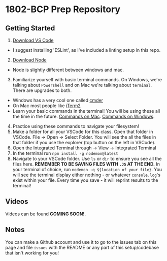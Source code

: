 # 1802-BCP Prep Repository

## Getting Started

1. [Download VS Code](https://code.visualstudio.com/download)
  - I suggest installing 'ESLint', as I've included a linting setup in this repo.
2. [Download Node](https://nodejs.org/en/download/)
  - Node is slightly different between windows and mac.
3. Familiarize yourself with basic terminal commands. On Windows, we're talking about `Powershell` and on Mac we're talking about `terminal`. There are upgrades to both.
  - Windows has a very cool one called [cmder](http://cmder.net/)
  - On Mac most people like [iTerm2](https://www.iterm2.com/)
  - Learn your basic commands in the terminal! You will be using these all the time in the future. [Commands on Mac](http://blog.teamtreehouse.com/introduction-to-the-mac-os-x-command-line). [Commands on Windows](http://blog.teamtreehouse.com/introduction-to-the-mac-os-x-command-line).
4. Practice using these commands to navigate your filesystem!
5. Make a folder for all your VSCode for this class. Open that folder in VSCode. File -> Open -> Select Folder. You will see the all the files in that folder if you use the explorer (top button on the left in VSCode).
6. Open the Integrated Terminal through -> View -> Integrated Terminal
7. In the terminal run `npm install -g nodemon@latest`
8. Navigate to your VSCode folder. Use `ls` or `dir` to ensure you see all the files here. **REMEMBER TO BE SAVING FILES WITH `.JS` AT THE END.** In your terminal of choice, run  `nodemon -q ${location of your file}`. You will see the terminal display either nothing - or whatever `console.log`'s exist within your file. Every time you save - it will reprint results to the terminal!

## Videos
Videos can be found **COMING SOON!**.

## Notes
You can make a Github account and use it to go to the issues tab on this page and file `issues` with the README or any part of this setup/codebase that isn't working for you!